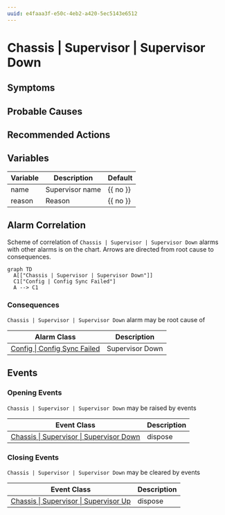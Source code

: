 ```yaml
---
uuid: e4faaa3f-e50c-4eb2-a420-5ec5143e6512
---
```

# Chassis | Supervisor | Supervisor Down

## Symptoms

## Probable Causes

## Recommended Actions

## Variables

| Variable | Description     | Default  |
| -------- | --------------- | -------- |
| name     | Supervisor name | {{ no }} |
| reason   | Reason          | {{ no }} |

## Alarm Correlation

Scheme of correlation of `Chassis | Supervisor | Supervisor Down` alarms with other alarms is on the chart. 
Arrows are directed from root cause to consequences.

```mermaid
graph TD
  A[["Chassis | Supervisor | Supervisor Down"]]
  C1["Config | Config Sync Failed"]
  A --> C1
```

### Consequences
`Chassis | Supervisor | Supervisor Down` alarm may be root cause of

| Alarm Class                                                        | Description     |
| ------------------------------------------------------------------ | --------------- |
| [Config \| Config Sync Failed](../../config/config-sync-failed.md) | Supervisor Down |

## Events

### Opening Events
`Chassis | Supervisor | Supervisor Down` may be raised by events

| Event Class                                                                                                  | Description |
| ------------------------------------------------------------------------------------------------------------ | ----------- |
| [Chassis \| Supervisor \| Supervisor Down](../../../event-classes-reference/chassis/supervisor/supervisor-down.md) | dispose     |

### Closing Events
`Chassis | Supervisor | Supervisor Down` may be cleared by events

| Event Class                                                                                              | Description |
| -------------------------------------------------------------------------------------------------------- | ----------- |
| [Chassis \| Supervisor \| Supervisor Up](../../../event-classes-reference/chassis/supervisor/supervisor-up.md) | dispose     |
